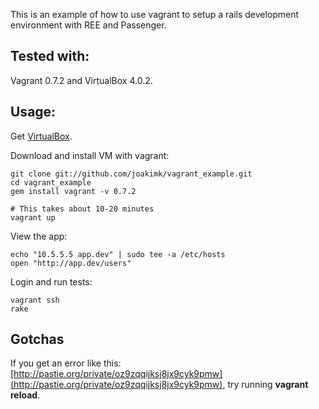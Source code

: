 This is an example of how to use vagrant to setup a rails development environment with REE and Passenger.

Tested with:
----
Vagrant 0.7.2 and VirtualBox 4.0.2.

Usage:
----

Get [VirtualBox](http://www.virtualbox.org/).

Download and install VM with vagrant:

    git clone git://github.com/joakimk/vagrant_example.git
    cd vagrant_example
    gem install vagrant -v 0.7.2 

    # This takes about 10-20 minutes
    vagrant up

View the app:

    echo "10.5.5.5 app.dev" | sudo tee -a /etc/hosts
    open "http://app.dev/users"

Login and run tests:

    vagrant ssh
    rake

Gotchas
-----

If you get an error like this: [http://pastie.org/private/oz9zqqijksj8jx9cyk9pmw](http://pastie.org/private/oz9zqqijksj8jx9cyk9pmw), try running **vagrant reload**.


